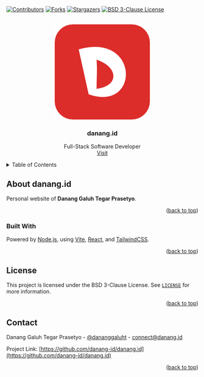 <!-- PROJECT SHIELDS -->
[![Contributors][contributors-shield]][contributors-url]
[![Forks][forks-shield]][forks-url]
[![Stargazers][stars-shield]][stars-url]
[![BSD 3-Clause License][license-shield]][license-url]

<!-- PROJECT LOGO -->
<br />
<div align="center">
  <a href="https://danang.id/">
    <img src="docs/dacon-red-light.png" alt="danang.id" width="250" height="250">
  </a>

<h3 align="center">danang.id</h3>

  <p align="center">
    Full-Stack Software Developer
    <br />
    <a href="https://danang.id">Visit</a>
  </p>
</div>



<!-- TABLE OF CONTENTS -->
<details>
  <summary>Table of Contents</summary>
  <ol>
    <li>
      <a href="#about-danang.id">About danang.id</a>
      <ul>
        <li><a href="#built-with">Built With</a></li>
      </ul>
    </li>
    <li><a href="#usage">Usage</a></li>
    <li><a href="#license">License</a></li>
    <li><a href="#contact">Contact</a></li>
  </ol>
</details>



<!-- ABOUT danang.id -->
## About danang.id

Personal website of **Danang Galuh Tegar Prasetyo**.

<p align="right">(<a href="#top">back to top</a>)</p>


### Built With

Powered by [Node.js](https://nodejs.org/en/), using [Vite](https://vitejs.dev/), [React](https://reactjs.org/), and [TailwindCSS](https://tailwindcss.com/).

<p align="right">(<a href="#top">back to top</a>)</p>


## License

This project is licensed under the BSD 3-Clause License. See [`LICENSE`](LICENSE) for more information.

<p align="right">(<a href="#top">back to top</a>)</p>



## Contact

Danang Galuh Tegar Prasetyo - [@dananggaluht](https://twitter.com/dananggaluht) - connect@danang.id

Project Link: [https://github.com/danang-id/danang.id](https://github.com/danang-id/danang.id)

<p align="right">(<a href="#top">back to top</a>)</p>


<!-- https://www.markdownguide.org/basic-syntax/#reference-style-links -->
[contributors-shield]: https://img.shields.io/github/contributors/danang-id/danang.id.svg?style=for-the-badge
[contributors-url]: https://github.com/danang-id/danang.id/graphs/contributors
[forks-shield]: https://img.shields.io/github/forks/danang-id/danang.id.svg?style=for-the-badge
[forks-url]: https://github.com/danang-id/danang.id/network/members
[stars-shield]: https://img.shields.io/github/stars/danang-id/danang.id.svg?style=for-the-badge
[stars-url]: https://github.com/danang-id/danang.id/stargazers
[license-shield]: https://img.shields.io/github/license/danang-id/danang.id.svg?style=for-the-badge
[license-url]: https://github.com/danang-id/danang.id/blob/master/LICENSE

